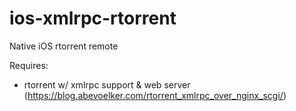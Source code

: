 ios-xmlrpc-rtorrent
===================

Native iOS rtorrent remote

Requires:
* rtorrent w/ xmlrpc support & web server (https://blog.abevoelker.com/rtorrent_xmlrpc_over_nginx_scgi/)
